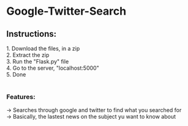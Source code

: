 # Google-Twitter-Search

<h2>Instructions:</h2>
1. Download the files, in a zip<br>
2. Extract the zip<br>
3. Run the "Flask.py" file<br>
4. Go to the server, "localhost:5000"<br>
5. Done<br><br>

<h3>Features:</h3>
-> Searches through google and twitter to find what you searched for<br>
-> Basically, the lastest news on  the subject yu want to know about<br>
